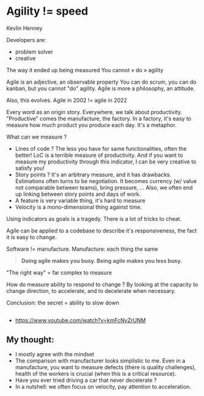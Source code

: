 # Agility != speed 

Kevlin Henney

Developers are:
- problem solver 
- creative 

The way it ended up being measured 
You cannot « do » agility 

Agile is an adjective, an observable property
You can do scrum, you can do kanban, but you cannot "do" agility. 
Agile is more a philosophy, an attitude.

Also, this evolves.
Agile in 2002 != agile in 2022

Every word as an origin story. Everywhere, we talk about productivity. "Productive" comes the manufacture, the factory. In a factory, it's easy to measure how much product you produce each day. It's a metaphor. 

What can we measure ?

- Lines of code ? The less you have for same functionalities, often the better! LoC is a terrible measure of productivity. And if you want to measure my productivity through  this indicator, I can be very creative to satisfy you! 
- Story points ? It's an arbitrary measure, and it has drawbacks. Estimations often turns to be negotiation. It becomes currency (w/ value not comparable between teams), bring pressure, … Also, we often end up linking between story points and days of work.
- A feature is very variable thing, it's hard to measure
- Velocity is a mono-dimensional thing against time.

Using indicators as goals is a tragedy. There is a lot of tricks to cheat.

Agile can be applied to a codebase to describe it's responsiveness, the fact it is easy to change.

Software != manufacture. 
Manufacture: each thing the same 

> **Doing agile makes you busy. Being agile makes you less busy.**

"The right way" = far complex to measure 

How do measure ability to respond to change ? By looking at the capacity to change direction, to accelerate, and to decelerate when necessary.

Conclusion: the secret = ability to slow down 


## 
- https://www.youtube.com/watch?v=kmFcNyZrUNM

## My thought: 
- I mostly agree with the mindset
- The comparison with manufacturer looks simplistic to me. Even in a manufacture, you want to measure defects (there is quality challenges), health of the workers is crucial (when this is a critical resource).
- Have you ever tried driving a car that never decelerate ? 
- In a nutshell: we often focus on velocity, pay attention to acceleration.
